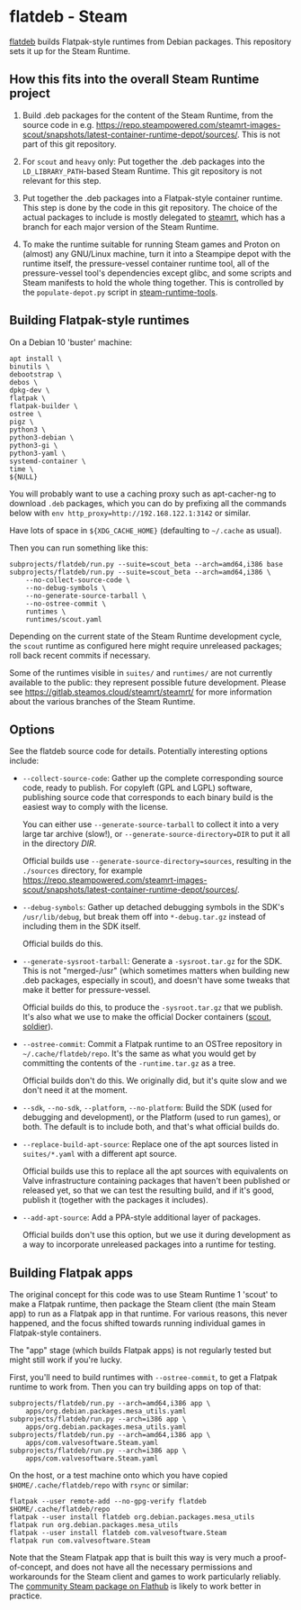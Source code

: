 flatdeb - Steam
===============

<!-- This document:
Copyright 2020 Collabora Ltd.
SPDX-License-Identifier: MIT
-->

[flatdeb](https://salsa.debian.org/smcv/flatdeb) builds Flatpak-style
runtimes from Debian packages. This repository sets it up for the
Steam Runtime.

How this fits into the overall Steam Runtime project
----------------------------------------------------

1. Build .deb packages for the content of the Steam Runtime, from
    the source code in e.g.
    <https://repo.steampowered.com/steamrt-images-scout/snapshots/latest-container-runtime-depot/sources/>.
    This is not part of this git repository.

2. For `scout` and `heavy` only: Put together the .deb packages into the
    `LD_LIBRARY_PATH`-based Steam Runtime.
    This git repository is not relevant for this step.

3. Put together the .deb packages into a Flatpak-style container runtime.
    This step is done by the code in this git repository. The choice of
    the actual packages to include is mostly delegated to
    [steamrt](https://gitlab.steamos.cloud/steamrt/steamrt), which has
    a branch for each major version of the Steam Runtime.

4. To make the runtime suitable for running Steam games and Proton on
    (almost) any GNU/Linux machine, turn it into a Steampipe depot
    with the runtime itself, the pressure-vessel container runtime tool,
    all of the pressure-vessel tool's dependencies except glibc, and some
    scripts and Steam manifests to hold the whole thing together.
    This is controlled by the `populate-depot.py` script in
    [steam-runtime-tools](https://gitlab.steamos.cloud/steamrt/steam-runtime-tools).

Building Flatpak-style runtimes
-------------------------------

On a Debian 10 'buster' machine:

    apt install \
    binutils \
    debootstrap \
    debos \
    dpkg-dev \
    flatpak \
    flatpak-builder \
    ostree \
    pigz \
    python3 \
    python3-debian \
    python3-gi \
    python3-yaml \
    systemd-container \
    time \
    ${NULL}

You will probably want to use a caching proxy such as apt-cacher-ng to
download `.deb` packages, which you can do by prefixing all the commands
below with `env http_proxy=http://192.168.122.1:3142` or similar.

Have lots of space in `${XDG_CACHE_HOME}` (defaulting to `~/.cache`
as usual).

Then you can run something like this:

    subprojects/flatdeb/run.py --suite=scout_beta --arch=amd64,i386 base
    subprojects/flatdeb/run.py --suite=scout_beta --arch=amd64,i386 \
        --no-collect-source-code \
        --no-debug-symbols \
        --no-generate-source-tarball \
        --no-ostree-commit \
        runtimes \
        runtimes/scout.yaml

Depending on the current state of the Steam Runtime development cycle,
the `scout` runtime as configured here might require unreleased packages;
roll back recent commits if necessary.

Some of the runtimes visible in `suites/` and `runtimes/` are not
currently available to the public: they represent possible future
development. Please see
<https://gitlab.steamos.cloud/steamrt/steamrt/> for more information
about the various branches of the Steam Runtime.

Options
-------

See the flatdeb source code for details. Potentially interesting options
include:

* `--collect-source-code`: Gather up the complete corresponding source
    code, ready to publish. For copyleft (GPL and LGPL) software,
    publishing source code that corresponds to each binary build is
    the easiest way to comply with the license.

    You can either use `--generate-source-tarball` to collect it into a
    very large tar archive (slow!), or `--generate-source-directory=DIR`
    to put it all in the directory *DIR*.

    Official builds use `--generate-source-directory=sources`, resulting
    in the `./sources` directory, for example
    <https://repo.steampowered.com/steamrt-images-scout/snapshots/latest-container-runtime-depot/sources/>.

* `--debug-symbols`: Gather up detached debugging symbols in the SDK's
    `/usr/lib/debug`, but break them off into `*-debug.tar.gz` instead
    of including them in the SDK itself.

    Official builds do this.

* `--generate-sysroot-tarball`: Generate a `-sysroot.tar.gz` for the SDK.
    This is not "merged-/usr" (which sometimes matters when building new
    .deb packages, especially in scout), and doesn't have some tweaks that
    make it better for pressure-vessel.

    Official builds do this, to produce the `-sysroot.tar.gz` that we
    publish. It's also what we use to make the official Docker containers
    ([scout](https://gitlab.steamos.cloud/steamrt/scout/sdk),
    [soldier](https://gitlab.steamos.cloud/steamrt/soldier/sdk)).

* `--ostree-commit`: Commit a Flatpak runtime to an OSTree repository
    in `~/.cache/flatdeb/repo`. It's the same as what you would get by
    committing the contents of the `-runtime.tar.gz` as a tree.

    Official builds don't do this. We originally did, but it's quite slow
    and we don't need it at the moment.

* `--sdk`, `--no-sdk`, `--platform`, `--no-platform`:
    Build the SDK (used for debugging and development), or the Platform
    (used to run games), or both. The default is to include both, and
    that's what official builds do.

* `--replace-build-apt-source`:
    Replace one of the apt sources listed in `suites/*.yaml` with a
    different apt source.

    Official builds use this to replace all the apt sources with
    equivalents on Valve infrastructure containing packages that haven't
    been published or released yet, so that we can test the resulting
    build, and if it's good, publish it (together with the packages
    it includes).

* `--add-apt-source`: Add a PPA-style additional layer of packages.

    Official builds don't use this option, but we use it during development
    as a way to incorporate unreleased packages into a runtime for testing.

Building Flatpak apps
---------------------

The original concept for this code was to use Steam Runtime 1 'scout'
to make a Flatpak runtime, then package the Steam client (the main Steam app)
to run as a Flatpak app in that runtime. For various reasons, this never
happened, and the focus shifted towards running individual games in
Flatpak-style containers.

The "app" stage (which builds Flatpak apps) is not regularly tested but
might still work if you're lucky.

First, you'll need to build runtimes with `--ostree-commit`, to get a
Flatpak runtime to work from. Then you can try building apps on top
of that:

    subprojects/flatdeb/run.py --arch=amd64,i386 app \
        apps/org.debian.packages.mesa_utils.yaml
    subprojects/flatdeb/run.py --arch=i386 app \
        apps/org.debian.packages.mesa_utils.yaml
    subprojects/flatdeb/run.py --arch=amd64,i386 app \
        apps/com.valvesoftware.Steam.yaml
    subprojects/flatdeb/run.py --arch=i386 app \
        apps/com.valvesoftware.Steam.yaml

On the host, or a test machine onto which you have copied
`$HOME/.cache/flatdeb/repo` with `rsync` or similar:

    flatpak --user remote-add --no-gpg-verify flatdeb $HOME/.cache/flatdeb/repo
    flatpak --user install flatdeb org.debian.packages.mesa_utils
    flatpak run org.debian.packages.mesa_utils
    flatpak --user install flatdeb com.valvesoftware.Steam
    flatpak run com.valvesoftware.Steam

Note that the Steam Flatpak app that is built this way is very much a
proof-of-concept, and does not have all the necessary permissions and
workarounds for the Steam client and games to work particularly reliably. The
[community Steam package on Flathub](https://github.com/flathub/com.valvesoftware.Steam)
is likely to work better in practice.
